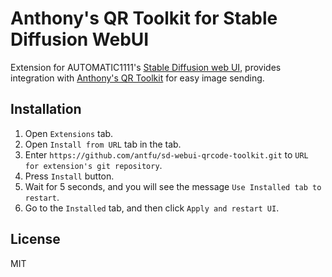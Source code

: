 # Anthony's QR Toolkit for Stable Diffusion WebUI

Extension for AUTOMATIC1111's [Stable Diffusion web UI](https://github.com/AUTOMATIC1111/stable-diffusion-webui), provides integration with [Anthony's QR Toolkit](https://github.com/antfu/qrcode-toolkit) for easy image sending.

## Installation

1. Open `Extensions` tab.
2. Open `Install from URL` tab in the tab.
3. Enter `https://github.com/antfu/sd-webui-qrcode-toolkit.git` to `URL for extension's git repository`.
4. Press `Install` button.
5. Wait for 5 seconds, and you will see the message `Use Installed tab to restart`.
6. Go to the `Installed` tab, and then click `Apply and restart UI`.

## License

MIT
